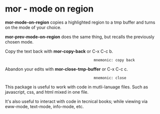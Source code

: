 # mor - mode on region

**mor-mode-on-region** copies a highlighted region to a tmp buffer and
turns on the mode of your choice.

**mor-prev-mode-on-region** does the same thing, but recalls the previously
chosen mode.

Copy the text back with **mor-copy-back** or C-x C-c b.

                                             mnemonic: copy back

Abandon your edits with **mor-close-tmp-buffer** or C-x C-c c.

                                             mnemonic: close

This package is useful to work with code in mutli-lanuage files.  Such as
javascript, css, and html mixed in one file.

It's also useful to interact with code in tecnical books; while viewing via
eww-mode, text-mode, info-mode, etc.
